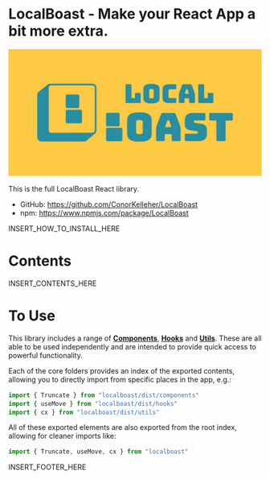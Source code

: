 # LocalBoast - Make your React App a bit more extra.

![BannerImage](assets/icons/ColourSolidWide.jpeg)

This is the full LocalBoast React library.

- GitHub: https://github.com/ConorKelleher/LocalBoast
- npm: https://www.npmjs.com/package/LocalBoast

INSERT_HOW_TO_INSTALL_HERE

# Contents

INSERT_CONTENTS_HERE

# To Use

This library includes a range of [**Components**](https://github.com/ConorKelleher/localboast/tree/main/src/components), [**Hooks**](https://github.com/ConorKelleher/localboast/tree/main/src/hooks) and [**Utils**](https://github.com/ConorKelleher/localboast/tree/main/src/utils). These are all able to be used independently and are intended to provide quick access to powerful functionality.

Each of the core folders provides an index of the exported contents, allowing you to directly import from specific places in the app, e.g.:

```javascript
import { Truncate } from "localboast/dist/components"
import { useMove } from "localboast/dist/hooks"
import { cx } from "localboast/dist/utils"
```

All of these exported elements are also exported from the root index, allowing for cleaner imports like:

```javascript
import { Truncate, useMove, cx } from "localboast"
```

INSERT_FOOTER_HERE
